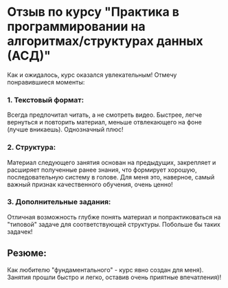 ﻿# Отзыв по курсу "Практика в программировании на алгоритмах/структурах данных (АСД)"
Как и ожидалось, курс оказался увлекательным!  Отмечу понравившиеся моменты:

### **1. Текстовый формат:**
Всегда предпочитал читать, а не смотреть видео. Быстрее, легче вернуться и повторить материал, меньше отвлекающего на фоне (лучше вникаешь). Однозначный плюс!

### **2. Структура:**
Материал следующего занятия основан на предыдущих, закрепляет и расширяет полученные ранее знания, что формирует хорошую, последовательную систему в голове. Для меня это, наверное, самый важный признак качественного обучения, очень ценно!

### **3. Дополнительные задания:**
Отличная возможность глубже понять материал и попрактиковаться на "типовой" задаче для соответствующей структуры. Побольше бы таких задачек!

## **__Резюме:__**
Как любителю "фундаментального" - курс явно создан для меня). Занятия прошли быстро и легко, оставив очень приятные впечатления)!
